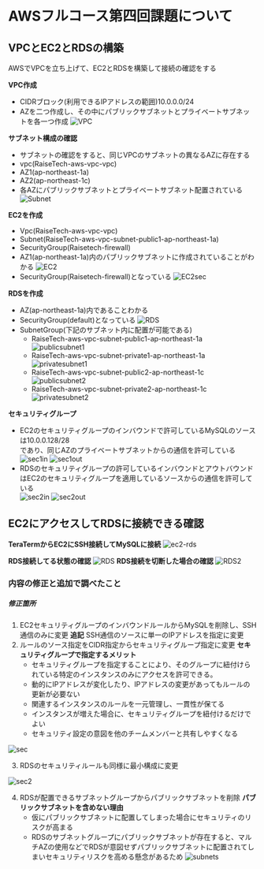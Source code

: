 # AWSフルコース第四回課題について

## VPCとEC2とRDSの構築
AWSでVPCを立ち上げて、EC2とRDSを構築して接続の確認をする

**VPC作成**
- CIDRブロック(利用できるIPアドレスの範囲)10.0.0.0/24
- AZを二つ作成し、その中にパブリックサブネットとプライベートサブネットを各一つ作成
![VPC](./images/vpc2023-08-25.png)  

**サブネット構成の確認**
- サブネットの確認をすると、同じVPCのサブネットの異なるAZに存在する
- vpc(RaiseTech-aws-vpc-vpc)
- AZ1(ap-northeast-1a)
- AZ2(ap-northeast-1c)
- 各AZにパブリックサブネットとプライベートサブネット配置されている
![Subnet](./images/subnets2023-08-25.png)

**EC2を作成**
- Vpc(RaiseTech-aws-vpc-vpc) 
- Subnet(RaiseTech-aws-vpc-subnet-public1-ap-northeast-1a) 
- SecurityGroup(Raisetech-firewall)
- AZ1(ap-northeast-1a)内のパブリックサブネットに作成されていることがわかる
![EC2](./images/EC2-2023-08-25.png)
- SecurityGroup(Raisetech-firewall)となっている
![EC2sec](./images/secgp1-2023-08-25.png)

**RDSを作成**
- AZ(ap-northeast-1a)内であることわかる
- SecurityGroup(default)となっている
![RDS](./images/RDS2023-08-28.png)
- SubnetGroup(下記のサブネット内に配置が可能である)
    - RaiseTech-aws-vpc-subnet-public1-ap-northeast-1a
        ![publicsubnet1](./images/publicsubnet-a2023-08-28.png)
    - RaiseTech-aws-vpc-subnet-private1-ap-northeast-1a
        ![privatesubnet1](./images/privatesubnet-a2023-08-28.png)
    - RaiseTech-aws-vpc-subnet-public2-ap-northeast-1c
        ![publicsubnet2](./images/publicsubnet-c2023-08-28.png)
    - RaiseTech-aws-vpc-subnet-private2-ap-northeast-1c
        ![privatesubnet2](./images/privatesubnet-c2023-08-28.png)

**セキュリティグループ**
- EC2のセキュリティグループのインバウンドで許可しているMySQLのソースは10.0.0.128/28  
であり、同じAZのプライベートサブネットからの通信を許可している
![sec1in](./images/secgp-raisetech.png)
![sec1out](./images/Raisetechfirewall-out2023-08-28.png)
- RDSのセキュリティグループの許可しているインバウンドとアウトバウンドはEC2のセキュリティグループを適用しているソースからの通信を許可している  
![sec2in](./images/secgp2023-08-25.png)
![sec2out](./images/default-out2023-08-28.png)

## EC2にアクセスしてRDSに接続できる確認

**TeraTermからEC2にSSH接続してMySQLに接続**
![ec2-rds](./images/ec2-rds2023-08-25.png)

**RDS接続してる状態の確認**
![RDS](./images/rdsinfo2023-08-25.png) 
**RDS接続を切断した場合の確認**
![RDS2](./images/rdsinfo2-2023-08-25.png)


### 内容の修正と追加で調べたこと
##### 修正箇所
1. EC2セキュリティグループのインバウンドルールからMySQLを削除し、SSH通信のみに変更
   **追記** SSH通信のソースに単一のIPアドレスを指定に変更
2. ルールのソース指定をCIDR指定からセキュリティグループ指定に変更
    **セキュリティグループで指定するメリット**
    - セキュリティグループを指定することにより、そのグループに紐付けられている特定のインスタンスのみにアクセスを許可できる。
    - 動的にIPアドレスが変化したり、IPアドレスの変更があってもルールの更新が必要ない
    - 関連するインスタンスのルールを一元管理し、一貫性が保てる
    - インスタンスが増えた場合に、セキュリティグループを紐付けるだけでよい
    - セキュリティ設定の意図を他のチームメンバーと共有しやすくなる

![sec](./images/fix-sec.png)

3. RDSのセキュリティルールも同様に最小構成に変更

![sec2](./images/fix-sec2-2023-08-28.png)

4. RDSが配置できるサブネットグループからパブリックサブネットを削除
    **パブリックサブネットを含めない理由**
    - 仮にパブリックサブネットに配置してしまった場合にセキュリティのリスクが高まる
    - RDSのサブネットグループにパブリックサブネットが存在すると、マルチAZの使用などでRDSが意図せずパブリックサブネットに配置されてしまいセキュリティリスクを高める懸念があるため
![subnets](./images/fix-subnets2023-08-28.png) 